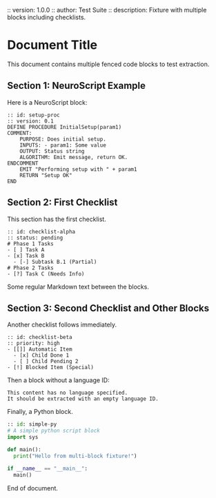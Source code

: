 :: version: 1.0.0
:: author: Test Suite
:: description: Fixture with multiple blocks including checklists.

# Document Title

This document contains multiple fenced code blocks to test extraction.

## Section 1: NeuroScript Example

Here is a NeuroScript block:

```neuroscript
:: id: setup-proc
:: version: 0.1
DEFINE PROCEDURE InitialSetup(param1)
COMMENT:
    PURPOSE: Does initial setup.
    INPUTS: - param1: Some value
    OUTPUT: Status string
    ALGORITHM: Emit message, return OK.
ENDCOMMENT
    EMIT "Performing setup with " + param1
    RETURN "Setup OK"
END
```

## Section 2: First Checklist

This section has the first checklist.

```neurodata-checklist
:: id: checklist-alpha
:: status: pending
# Phase 1 Tasks
- [ ] Task A
- [x] Task B
  - [-] Subtask B.1 (Partial)
# Phase 2 Tasks
- [?] Task C (Needs Info)
```

Some regular Markdown text between the blocks.

## Section 3: Second Checklist and Other Blocks

Another checklist follows immediately.

```neurodata-checklist
:: id: checklist-beta
:: priority: high
- [[]] Automatic Item
  - [x] Child Done 1
  - [ ] Child Pending 2
- [!] Blocked Item (Special)
```

Then a block without a language ID:

```
This content has no language specified.
It should be extracted with an empty language ID.
```

Finally, a Python block.

```python
:: id: simple-py
# A simple python script block
import sys

def main():
  print("Hello from multi-block fixture!")

if __name__ == "__main__":
  main()
```

End of document.